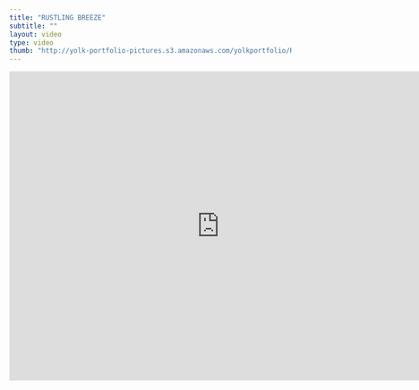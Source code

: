 ```yaml
---
title: "RUSTLING BREEZE"
subtitle: ""
layout: video
type: video
thumb: "http://yolk-portfolio-pictures.s3.amazonaws.com/yolkportfolio/RUSTLINGBREEZE.jpg"
---
```


<iframe src="http://player.vimeo.com/video/25607224?title=0&amp;byline=0&amp;portrait=0&amp;autoplay=0" width="750" height="553" frameborder="0"></iframe>



